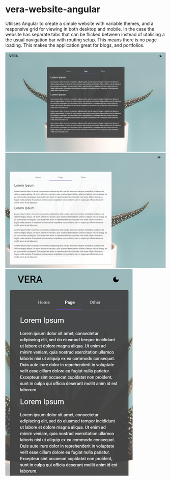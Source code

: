 # vera-website-angular
Utilises Angular to create a simple website with variable themes, and a responsive grid for viewing in both desktop and mobile. In the case the website has separate tabs that can be flicked between instead of utalising a the usual navigation bar with routing setup. This means there is no page loading. This makes the application great for blogs, and portfolios. 
<div>
  <img src="https://github.com/bullej456/vera-website-angular/blob/main/veraReadmeImages/veraMain.PNG" width="700">
  <br>
  <img src="https://github.com/bullej456/vera-website-angular/blob/main/veraReadmeImages/veraLight.PNG" width="600">
  <br>
  <img src="https://github.com/bullej456/vera-website-angular/blob/main/veraReadmeImages/veraMobile.PNG" width="400">
 </div>
